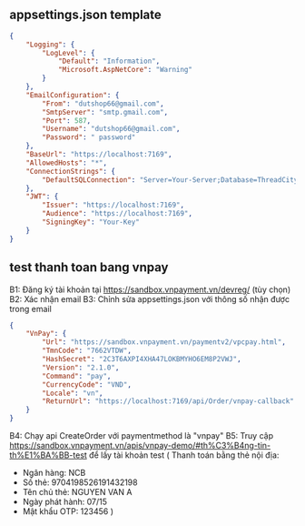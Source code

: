 ﻿## appsettings.json template
```json
{
    "Logging": {
        "LogLevel": {
            "Default": "Information",
            "Microsoft.AspNetCore": "Warning"
        }
    },
    "EmailConfiguration": {
        "From": "dutshop66@gmail.com",
        "SmtpServer": "smtp.gmail.com",
        "Port": 587,
        "Username": "dutshop66@gmail.com",
        "Password": " password"
    },
    "BaseUrl": "https://localhost:7169",
    "AllowedHosts": "*",
    "ConnectionStrings": {
        "DefaultSQLConnection": "Server=Your-Server;Database=ThreadCity2.0;Trusted_Connection=True;MultipleActiveResultSets=true;TrustServerCertificate=True"
    },
    "JWT": {
        "Issuer": "https://localhost:7169",
        "Audience": "https://localhost:7169",
        "SigningKey": "Your-Key"
    }
}
```
## test thanh toan bang vnpay
B1: Đăng ký tài khoản tại https://sandbox.vnpayment.vn/devreg/ (tùy chọn)
B2: Xác nhận email
B3: Chỉnh sửa appsettings.json với thông số nhận được trong email
```json
{
    "VnPay": {
        "Url": "https://sandbox.vnpayment.vn/paymentv2/vpcpay.html",
        "TmnCode": "7662VTDW",
        "HashSecret": "2C3T6AXPI4XHA47LOKBMYHO6EM8P2VWJ",
        "Version": "2.1.0",
        "Command": "pay",
        "CurrencyCode": "VND",
        "Locale": "vn",
        "ReturnUrl": "https://localhost:7169/api/Order/vnpay-callback"
    }
}
```
B4: Chạy api CreateOrder với paymentmethod là "vnpay"
B5: Truy cập https://sandbox.vnpayment.vn/apis/vnpay-demo/#th%C3%B4ng-tin-th%E1%BA%BB-test để lấy tài khoản test
(
Thanh toán bằng thẻ nội địa:
- Ngân hàng: NCB
- Số thẻ: 9704198526191432198
- Tên chủ thẻ: NGUYEN VAN A
- Ngày phát hành: 07/15
- Mật khẩu OTP: 123456
)
